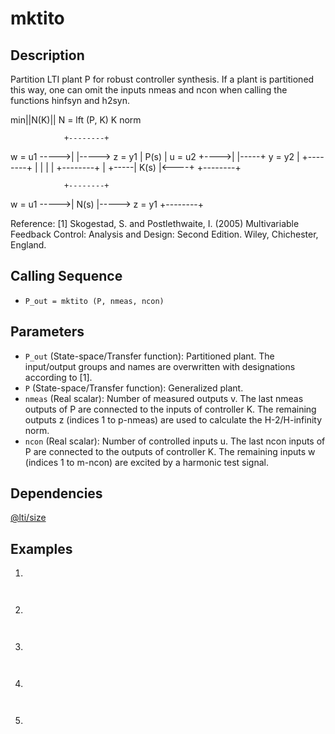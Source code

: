 # mktito

## Description
Partition LTI plant P for robust controller synthesis. If a plant is partitioned this way, one can omit the inputs nmeas and ncon when calling the functions hinfsyn and h2syn.

 min||N(K)||             N = lft (P, K)
  K         norm

                +--------+  
   w = u1 ----->|        |-----> z = y1
                |  P(s)  |
   u = u2 +---->|        |-----+ y = y2
          |     +--------+     |
          |                    |
          |     +--------+     |
          +-----|  K(s)  |<----+
                +--------+

                +--------+      
   w = u1 ----->|  N(s)  |-----> z = y1
                +--------+

Reference: [1] Skogestad, S. and Postlethwaite, I. (2005) Multivariable Feedback Control: Analysis and Design: Second Edition. Wiley, Chichester, England.

## Calling Sequence
- `P_out = mktito (P, nmeas, ncon)`

## Parameters
- `P_out` (State-space/Transfer function): Partitioned plant. The input/output groups and names are overwritten with designations according to [1].
- `P` (State-space/Transfer function): Generalized plant.
- `nmeas` (Real scalar): Number of measured outputs v. The last nmeas outputs of P are connected to the inputs of controller K. The remaining outputs z (indices 1 to p-nmeas) are used to calculate the H-2/H-infinity norm.
- `ncon` (Real scalar): Number of controlled inputs u. The last ncon inputs of P are connected to the outputs of controller K. The remaining inputs w (indices 1 to m-ncon) are excited by a harmonic test signal.

## Dependencies
[@lti/size](https://github.com/akash-sankar/CSToolboxFunctions/tree/main/%40lti%20size)

## Examples
1.
```
```

```
```

2.
```
```

```
```

3.
```
```

```
```

4.
```
```

```
```

5.
```
```

```
```
